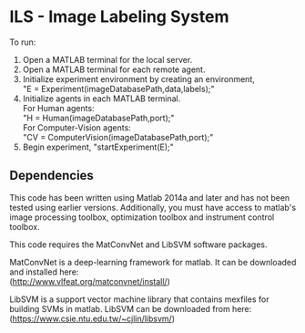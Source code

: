 # ILS - Image Labeling System
To run: <br />
1. Open a MATLAB terminal for the local server. <br />
2. Open a MATLAB terminal for each remote agent. <br />
3. Initialize experiment environment by creating an environment, <br />
    "E = Experiment(imageDatabasePath,data,labels);" <br />
4. Initialize agents in each MATLAB terminal. <br />
For Human agents: <br />
    "H = Human(imageDatabasePath,port);" <br />
For Computer-Vision agents: <br />
    "CV = ComputerVision(imageDatabasePath,port);" <br />
5. Begin experiment, "startExperiment(E);" <br />

## Dependencies
This code has been written using Matlab 2014a and later and has not been tested using earlier versions. Additionally, you must have access to matlab's image processing toolbox, optimization toolbox and instrument control toolbox. 

This code requires the MatConvNet and LibSVM software packages.

MatConvNet is a deep-learning framework for matlab. It can be downloaded and installed here: <br />
(http://www.vlfeat.org/matconvnet/install/)

LibSVM is a support vector machine library that contains mexfiles for building SVMs in matlab. LibSVM can be downloaded from here: <br />
(https://www.csie.ntu.edu.tw/~cjlin/libsvm/)



